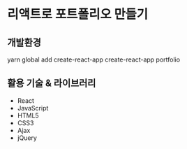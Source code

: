 # 리액트로 포트폴리오 만들기

## 개발환경

yarn global add create-react-app
create-react-app portfolio

## 활용 기술 & 라이브러리

-   React
-   JavaScript
-   HTML5
-   CSS3
-   Ajax
-   jQuery
